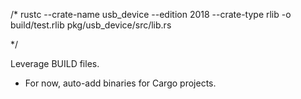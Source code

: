 

/*
rustc --crate-name usb_device --edition 2018 --crate-type rlib -o build/test.rlib pkg/usb_device/src/lib.rs

*/


Leverage BUILD files.
- For now, auto-add binaries for Cargo projects.